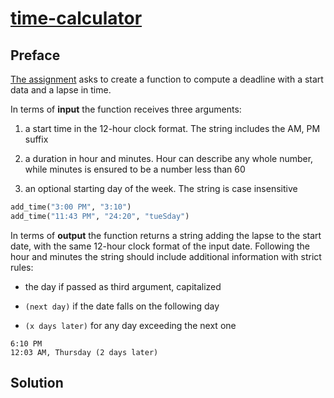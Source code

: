 # [time-calculator](https://replit.com/@borntofrappe/boilerplate-time-calculator)

## Preface

[The assignment](https://www.freecodecamp.org/learn/scientific-computing-with-python/scientific-computing-with-python-projects/time-calculator) asks to create a function to compute a deadline with a start data and a lapse in time.

In terms of **input** the function receives three arguments:

1. a start time in the 12-hour clock format. The string includes the AM, PM suffix

2. a duration in hour and minutes. Hour can describe any whole number, while minutes is ensured to be a number less than 60

3. an optional starting day of the week. The string is case insensitive

```py
add_time("3:00 PM", "3:10")
add_time("11:43 PM", "24:20", "tueSday")
```

In terms of **output** the function returns a string adding the lapse to the start date, with the same 12-hour clock format of the input date. Following the hour and minutes the string should include additional information with strict rules:

- the day if passed as third argument, capitalized

- `(next day)` if the date falls on the following day

- `(x days later)` for any day exceeding the next one

```text
6:10 PM
12:03 AM, Thursday (2 days later)
```

## Solution
